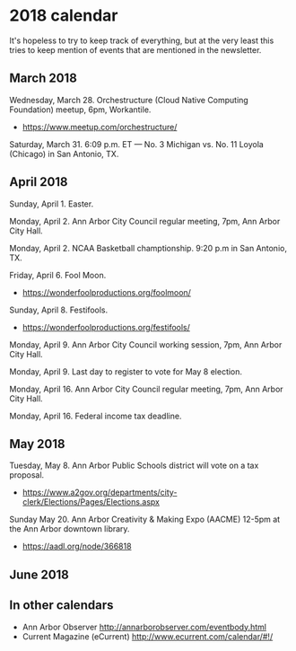 # 2018 calendar

It's hopeless to try to keep track of everything, but at the very least this tries
to keep mention of events that are mentioned in the newsletter.

## March 2018

Wednesday, March 28. Orchestructure (Cloud Native Computing Foundation) meetup, 6pm, Workantile.

* https://www.meetup.com/orchestructure/

Saturday, March 31. 6:09 p.m. ET — No. 3 Michigan vs. No. 11 Loyola (Chicago) in San Antonio, TX.

## April 2018

Sunday, April 1. Easter.

Monday, April 2. Ann Arbor City Council regular meeting, 7pm, Ann Arbor City Hall.

Monday, April 2. NCAA Basketball champtionship.  9:20 p.m in San Antonio, TX.

Friday, April 6. Fool Moon.

* https://wonderfoolproductions.org/foolmoon/

Sunday, April 8. Festifools.

* https://wonderfoolproductions.org/festifools/

Monday, April 9. Ann Arbor City Council working session, 7pm, Ann Arbor City Hall.

Monday, April 9. Last day to register to vote for May 8 election.

Monday, April 16. Ann Arbor City Council regular meeting, 7pm, Ann Arbor City Hall.

Monday, April 16. Federal income tax deadline.

## May 2018

Tuesday, May 8. Ann Arbor Public Schools district will vote on a tax proposal. 

* https://www.a2gov.org/departments/city-clerk/Elections/Pages/Elections.aspx

Sunday May 20. Ann Arbor Creativity & Making Expo (AACME) 12-5pm at the Ann Arbor downtown library.

* https://aadl.org/node/366818

## June 2018

## In other calendars

* Ann Arbor Observer http://annarborobserver.com/eventbody.html
* Current Magazine (eCurrent) http://www.ecurrent.com/calendar/#!/
